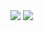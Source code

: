 <img src="https://github-readme-stats.vercel.app/api/top-langs?username=zluvsand"/>
<img src="https://github-readme-stats.vercel.app/api?username=zluvsand&show_icons=true&theme=dark"/>
